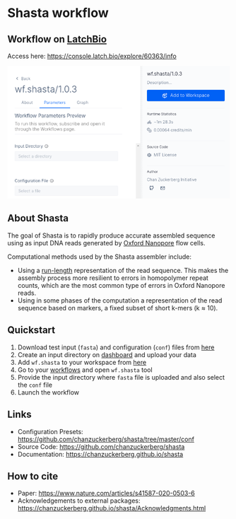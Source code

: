 # Shasta workflow

## Workflow on [LatchBio](https://latch.bio)
Access here: https://console.latch.bio/explore/60363/info

![Interace](./interface.png)

## About Shasta
The goal of Shasta is to rapidly produce accurate assembled sequence using as input DNA reads generated by [Oxford Nanopore](https://nanoporetech.com) flow cells.

Computational methods used by the Shasta assembler include:

- Using a [run-length](https://en.wikipedia.org/wiki/Run-length_encoding) representation of the read sequence. This makes the assembly process more resilient to errors in homopolymer repeat counts, which are the most common type of errors in Oxford Nanopore reads.
- Using in some phases of the computation a representation of the read sequence based on markers, a fixed subset of short k-mers (k ≈ 10).


## Quickstart

1. Download test input (`fasta`) and configuration (`conf`) files from [here](https://mega.nz/folder/R1BmiJJI#YFdxk95m13tZJt-6YLDZMA)
2. Create an input directory on [dashboard](https://console.latch.bio/data) and upload your data
3. Add `wf.shasta` to your workspace from [here](https://console.latch.bio/explore/60363/info)
4. Go to your [workflows](https://console.latch.bio/workflows) and open `wf.shasta` tool
5. Provide the input directory where `fasta` file is uploaded and also select the `conf` file
6. Launch the workflow

## Links
- Configuration Presets: https://github.com/chanzuckerberg/shasta/tree/master/conf
- Source Code: https://github.com/chanzuckerberg/shasta
- Documentation: https://chanzuckerberg.github.io/shasta

## How to cite
- Paper: https://www.nature.com/articles/s41587-020-0503-6
- Acknowledgements to external packages: https://chanzuckerberg.github.io/shasta/Acknowledgments.html
